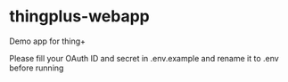 # thingplus-webapp
Demo app for thing+

Please fill your OAuth ID and secret in .env.example and rename it to .env before running